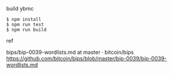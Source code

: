 build ybmc
```
$ npm install
$ npm run test
$ npm run build
```
ref

bips/bip-0039-wordlists.md at master · bitcoin/bips
 https://github.com/bitcoin/bips/blob/master/bip-0039/bip-0039-wordlists.md
